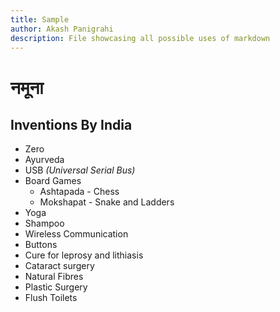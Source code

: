 ```yaml
---
title: Sample
author: Akash Panigrahi
description: File showcasing all possible uses of markdown
---
```


# नमूना

## Inventions By India

- Zero
- Ayurveda
- USB *(Universal Serial Bus)*
- Board Games
  - Ashtapada - Chess
  - Mokshapat - Snake and Ladders
- Yoga
- Shampoo
- Wireless Communication
- Buttons
- Cure for leprosy and lithiasis
- Cataract surgery
- Natural Fibres
- Plastic Surgery
- Flush Toilets

